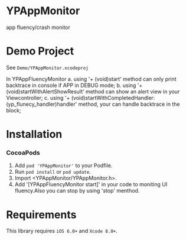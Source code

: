 # YPAppMonitor

app fluency/crash monitor

Demo Project
==============
See `Demo/YPAppMonitor.xcodeproj`

In YPAppFluencyMonitor
a. using '+ (void)start' method can only print backtrace in console if APP in DEBUG mode;
b. using '+ (void)startWithAlertShowResult' method can show an alert view in your Viewcontroller;
c. using '+ (void)startWithCompletedHandler:(yp_flunecy_handler)handler' method, your can handle backtrace in the block;

Installation
==============

### CocoaPods

1. Add `pod 'YPAppMonitor'` to your Podfile.
2. Run `pod install` or `pod update`.
3. Import \<YPAppMonitor/YPAppMonitor.h\>.
4. Add '[YPAppFluencyMonitor start]' in your code to moniting UI fluency.Also you can stop by using 'stop' menthod.

Requirements
==============
This library requires `iOS 6.0+` and `Xcode 8.0+`.